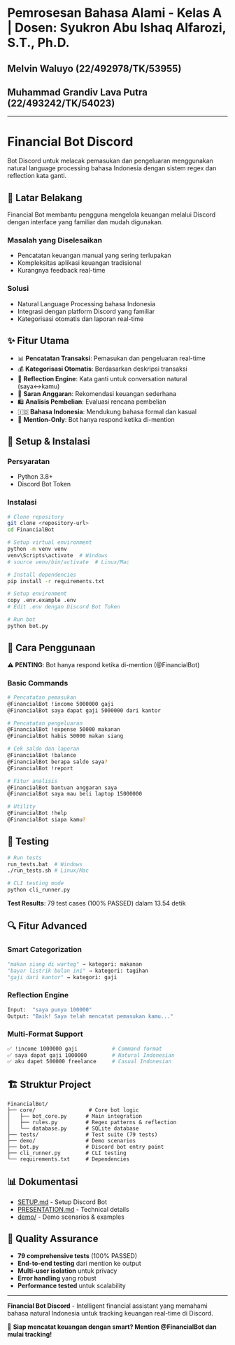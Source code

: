 # Pemrosesan Bahasa Alami - Kelas A | Dosen: Syukron Abu Ishaq Alfarozi, S.T., Ph.D.

## Melvin Waluyo (22/492978/TK/53955)

## Muhammad Grandiv Lava Putra (22/493242/TK/54023)

---

# Financial Bot Discord

Bot Discord untuk melacak pemasukan dan pengeluaran menggunakan natural language processing bahasa Indonesia dengan sistem regex dan reflection kata ganti.

## 🎯 Latar Belakang

Financial Bot membantu pengguna mengelola keuangan melalui Discord dengan interface yang familiar dan mudah digunakan.

### Masalah yang Diselesaikan

- Pencatatan keuangan manual yang sering terlupakan
- Kompleksitas aplikasi keuangan tradisional
- Kurangnya feedback real-time

### Solusi

- Natural Language Processing bahasa Indonesia
- Integrasi dengan platform Discord yang familiar
- Kategorisasi otomatis dan laporan real-time

## ✨ Fitur Utama

- 📊 **Pencatatan Transaksi**: Pemasukan dan pengeluaran real-time
- 💰 **Kategorisasi Otomatis**: Berdasarkan deskripsi transaksi
- 🔄 **Reflection Engine**: Kata ganti untuk conversation natural (saya↔kamu)
- 🏦 **Saran Anggaran**: Rekomendasi keuangan sederhana
- 🛍️ **Analisis Pembelian**: Evaluasi rencana pembelian
- 🇮🇩 **Bahasa Indonesia**: Mendukung bahasa formal dan kasual
- 🎯 **Mention-Only**: Bot hanya respond ketika di-mention

## 🚀 Setup & Instalasi

### Persyaratan

- Python 3.8+
- Discord Bot Token

### Instalasi

```bash
# Clone repository
git clone <repository-url>
cd FinancialBot

# Setup virtual environment
python -m venv venv
venv\Scripts\activate  # Windows
# source venv/bin/activate  # Linux/Mac

# Install dependencies
pip install -r requirements.txt

# Setup environment
copy .env.example .env
# Edit .env dengan Discord Bot Token

# Run bot
python bot.py
```

## 💬 Cara Penggunaan

**⚠️ PENTING**: Bot hanya respond ketika di-mention (@FinancialBot)

### Basic Commands

```bash
# Pencatatan pemasukan
@FinancialBot !income 5000000 gaji
@FinancialBot saya dapat gaji 5000000 dari kantor

# Pencatatan pengeluaran
@FinancialBot !expense 50000 makanan
@FinancialBot habis 50000 makan siang

# Cek saldo dan laporan
@FinancialBot !balance
@FinancialBot berapa saldo saya?
@FinancialBot !report

# Fitur analisis
@FinancialBot bantuan anggaran saya
@FinancialBot saya mau beli laptop 15000000

# Utility
@FinancialBot !help
@FinancialBot siapa kamu?
```

## 🧪 Testing

```bash
# Run tests
run_tests.bat  # Windows
./run_tests.sh # Linux/Mac

# CLI testing mode
python cli_runner.py
```

**Test Results**: 79 test cases (100% PASSED) dalam 13.54 detik

## 🔍 Fitur Advanced

### Smart Categorization

```python
"makan siang di warteg" → kategori: makanan
"bayar listrik bulan ini" → kategori: tagihan
"gaji dari kantor" → kategori: gaji
```

### Reflection Engine

```python
Input:  "saya punya 100000"
Output: "Baik! Saya telah mencatat pemasukan kamu..."
```

### Multi-Format Support

```bash
✅ !income 1000000 gaji           # Command format
✅ saya dapat gaji 1000000        # Natural Indonesian
✅ aku dapet 500000 freelance     # Casual Indonesian
```

## 🏗️ Struktur Project

```
FinancialBot/
├── core/                 # Core bot logic
│   ├── bot_core.py      # Main integration
│   ├── rules.py         # Regex patterns & reflection
│   └── database.py      # SQLite database
├── tests/               # Test suite (79 tests)
├── demo/                # Demo scenarios
├── bot.py               # Discord bot entry point
├── cli_runner.py        # CLI testing
└── requirements.txt     # Dependencies
```

## 📊 Dokumentasi

- [SETUP.md](SETUP.md) - Setup Discord Bot
- [PRESENTATION.md](PRESENTATION.md) - Technical details
- [demo/](demo/) - Demo scenarios & examples

## 🧪 Quality Assurance

- **79 comprehensive tests** (100% PASSED)
- **End-to-end testing** dari mention ke output
- **Multi-user isolation** untuk privacy
- **Error handling** yang robust
- **Performance tested** untuk scalability

---

**Financial Bot Discord** - Intelligent financial assistant yang memahami bahasa natural Indonesia untuk tracking keuangan real-time di Discord.

🚀 **Siap mencatat keuangan dengan smart? Mention @FinancialBot dan mulai tracking!**
